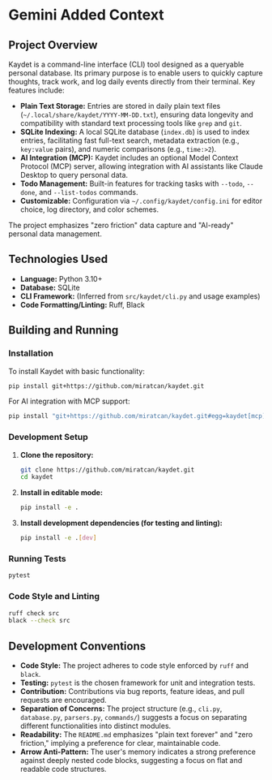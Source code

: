 # Gemini Added Context

## Project Overview

Kaydet is a command-line interface (CLI) tool designed as a queryable personal database. Its primary purpose is to enable users to quickly capture thoughts, track work, and log daily events directly from their terminal. Key features include:

*   **Plain Text Storage:** Entries are stored in daily plain text files (`~/.local/share/kaydet/YYYY-MM-DD.txt`), ensuring data longevity and compatibility with standard text processing tools like `grep` and `git`.
*   **SQLite Indexing:** A local SQLite database (`index.db`) is used to index entries, facilitating fast full-text search, metadata extraction (e.g., `key:value` pairs), and numeric comparisons (e.g., `time:>2`).
*   **AI Integration (MCP):** Kaydet includes an optional Model Context Protocol (MCP) server, allowing integration with AI assistants like Claude Desktop to query personal data.
*   **Todo Management:** Built-in features for tracking tasks with `--todo`, `--done`, and `--list-todos` commands.
*   **Customizable:** Configuration via `~/.config/kaydet/config.ini` for editor choice, log directory, and color schemes.

The project emphasizes "zero friction" data capture and "AI-ready" personal data management.

## Technologies Used

*   **Language:** Python 3.10+
*   **Database:** SQLite
*   **CLI Framework:** (Inferred from `src/kaydet/cli.py` and usage examples)
*   **Code Formatting/Linting:** Ruff, Black

## Building and Running

### Installation

To install Kaydet with basic functionality:

```bash
pip install git+https://github.com/miratcan/kaydet.git
```

For AI integration with MCP support:

```bash
pip install "git+https://github.com/miratcan/kaydet.git#egg=kaydet[mcp]"
```

### Development Setup

1.  **Clone the repository:**
    ```bash
    git clone https://github.com/miratcan/kaydet.git
    cd kaydet
    ```
2.  **Install in editable mode:**
    ```bash
    pip install -e .
    ```
3.  **Install development dependencies (for testing and linting):**
    ```bash
    pip install -e .[dev]
    ```

### Running Tests

```bash
pytest
```

### Code Style and Linting

```bash
ruff check src
black --check src
```

## Development Conventions

*   **Code Style:** The project adheres to code style enforced by `ruff` and `black`.
*   **Testing:** `pytest` is the chosen framework for unit and integration tests.
*   **Contribution:** Contributions via bug reports, feature ideas, and pull requests are encouraged.
*   **Separation of Concerns:** The project structure (e.g., `cli.py`, `database.py`, `parsers.py`, `commands/`) suggests a focus on separating different functionalities into distinct modules.
*   **Readability:** The `README.md` emphasizes "plain text forever" and "zero friction," implying a preference for clear, maintainable code.
*   **Arrow Anti-Pattern:** The user's memory indicates a strong preference against deeply nested code blocks, suggesting a focus on flat and readable code structures.

